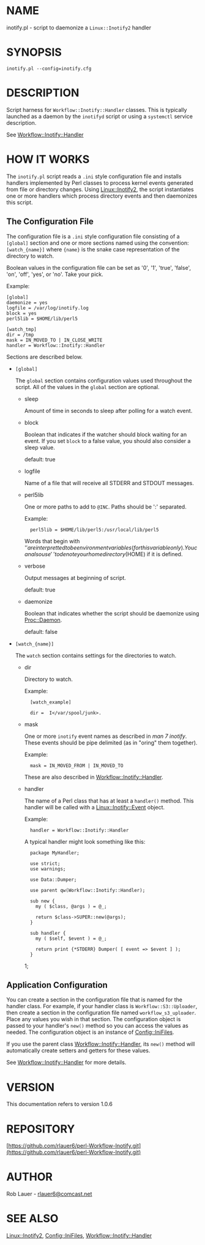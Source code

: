 # NAME

inotify.pl - script to daemonize a `Linux::Inotify2` handler

# SYNOPSIS

    inotify.pl --config=inotify.cfg

# DESCRIPTION

Script harness for `Workflow::Inotify::Handler` classes.  This is
typically launched as a daemon by the `inotifyd` script or using a
`systemctl` service description.

See [Workflow::Inotify::Handler](https://metacpan.org/pod/Workflow%3A%3AInotify%3A%3AHandler)

# HOW IT WORKS

The `inotify.pl` script reads a `.ini` style configuration file and
installs handlers implemented by Perl classes to process kernel events
generated from file or directory changes. Using [Linux::Inotify2](https://metacpan.org/pod/Linux%3A%3AInotify2),
the script instantiates one or more handlers which process
directory events and then daemonizes this script.

## The Configuration File

The configuration file is a `.ini` style configuration file
consisting of a `[global]` section and one or more sections named
using the convention: `[watch_{name}]` where `{name}` is the snake
case representation of the directory to watch.

Boolean values in the configuration file can be set as '0', '1',
'true', 'false', 'on', 'off', 'yes', or 'no'. Take your pick.

Example:

    [global]
    daemonize = yes
    logfile = /var/log/inotify.log
    block = yes
    perl5lib = $HOME/lib/perl5
    
    [watch_tmp]
    dir = /tmp
    mask = IN_MOVED_TO | IN_CLOSE_WRITE
    handler = Workflow::Inotify::Handler

Sections are described below.

- `[global]`

    The `global` section contains configuration values used throughout
    the script. All of the values in the `global` section are optional.

    - sleep

        Amount of time in seconds to sleep after polling for a watch event.

    - block

        Boolean that indicates if the watcher should block waiting for an
        event. If you set `block` to a false value, you should also consider
        a sleep value.

        default: true

    - logfile

        Name of a file that will receive all STDERR and STDOUT messages.

    - perl5lib

        One or more paths to add to `@INC`. Paths should be ':' separated.

        Example:

            perl5lib = $HOME/lib/perl5:/usr/local/lib/perl5

        Words that begin with '$' are interpretted to be environment variables
        (for this variable only). You can also use '~' to denote your home
        directory ($HOME) if it is defined.

    - verbose

        Output messages at beginning of script.

        default: true

    - daemonize

        Boolean that indicates whether the script should be daemonize using [Proc::Daemon](https://metacpan.org/pod/Proc%3A%3ADaemon).

        default: false

- `[watch_{name}]`

    The `watch` section contains settings for the directories to watch.

    - dir

        Directory to watch.

        Example:

            [watch_example]

            dir =  I</var/spool/junk>.

    - mask

        One or more `inotify` event names as described in _man 7
        inotify_. These events should be pipe delimited (as in "oring" them
        together).

        Example:

            mask = IN_MOVED_FROM | IN_MOVED_TO

        These are also described in [Workflow::Inotify::Handler](https://metacpan.org/pod/Workflow%3A%3AInotify%3A%3AHandler).

    - handler

        The name of a Perl class that has at least a `handler()` method. This
        handler will be called with a [Linux::Inotify::Event](https://metacpan.org/pod/Linux%3A%3AInotify%3A%3AEvent) object.

        Example:

            handler = Workflow::Inotify::Handler

        A typical handler might look something like this:

            package MyHandler;
            
            use strict;
            use warnings;
            
            use Data::Dumper;

            use parent qw(Workflow::Inotify::Handler);
            
            sub new {
              my ( $class, @args ) = @_;
            
              return $class->SUPER::new(@args);
            }
            
            sub handler {
              my ( $self, $event ) = @_;
            
              return print {*STDERR} Dumper( [ event => $event ] );
            }

        1;

## Application Configuration

You can create a section in the configuration file that is named for
the handler class. For example, if your handler class is
`Workflow::S3::Uploader`, then create a section in the configuration
file named `workflow_s3_uploader`. Place any values you wish in that
section. The configuration object is passed to your handler's `new()`
method so you can access the values as needed. The configuration
object is an instance of [Config::IniFiles](https://metacpan.org/pod/Config%3A%3AIniFiles).

If you use the parent class [Workflow::Inotify::Handler](https://metacpan.org/pod/Workflow%3A%3AInotify%3A%3AHandler), its
`new()` method will automatically create setters and getters for these
values.

See [Workflow::Inotify::Handler](https://metacpan.org/pod/Workflow%3A%3AInotify%3A%3AHandler) for more details.

# VERSION

This documentation refers to version 1.0.6

# REPOSITORY

[https://github.com/rlauer6/perl-Workflow-Inotify.git](https://github.com/rlauer6/perl-Workflow-Inotify.git)

# AUTHOR

Rob Lauer - <rlauer6@comcast.net>

# SEE ALSO 

[Linux::Inotify2](https://metacpan.org/pod/Linux%3A%3AInotify2), [Config::IniFiles](https://metacpan.org/pod/Config%3A%3AIniFiles), [Workflow::Inotify::Handler](https://metacpan.org/pod/Workflow%3A%3AInotify%3A%3AHandler)
